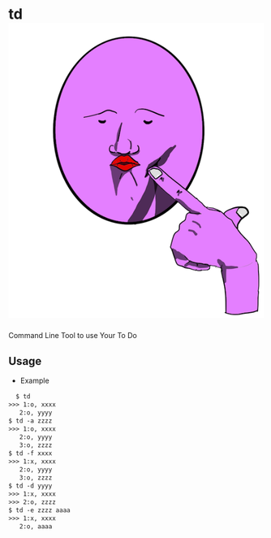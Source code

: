 # td ![logo](https://github.com/Jinmaro/td/blob/main/IMG_0334.PNG)
Command Line Tool to use Your To Do 


## Usage
 * Example
 ```
   $ td
>>> 1:o, xxxx
	2:o, yyyy
$ td -a zzzz
>>> 1:o, xxxx
	2:o, yyyy
	3:o, zzzz
$ td -f xxxx
>>> 1:x, xxxx
	2:o, yyyy
	3:o, zzzz
$ td -d yyyy
>>> 1:x, xxxx
>>> 2:o, zzzz
$ td -e zzzz aaaa
>>> 1:x, xxxx
	2:o, aaaa
 ```
